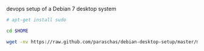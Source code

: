 devops setup of a Debian 7 desktop system

```sh
# apt-get install sudo
```

```sh
cd $HOME

wget -nv https://raw.github.com/paraschas/debian-desktop-setup/master/manual-setup.sh && chmod +x manual-setup.sh && ./manual-setup.sh && rm -v manual-setup.sh
```
